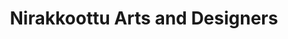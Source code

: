 ---
title: "Nirakkoottu Arts and Designers"
url: /thiruvilwamala/nirakkoottu-arts-and-designers/
shop: art
---